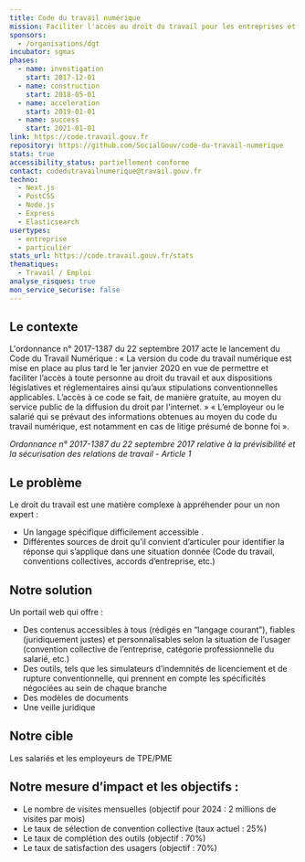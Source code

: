 ```yaml
---
title: Code du travail numérique
mission: Faciliter l'accès au droit du travail pour les entreprises et les employés.
sponsors:
  - /organisations/dgt
incubator: sgmas
phases:
  - name: investigation
    start: 2017-12-01
  - name: construction
    start: 2018-05-01
  - name: acceleration
    start: 2019-01-01
  - name: success
    start: 2021-01-01
link: https://code.travail.gouv.fr
repository: https://github.com/SocialGouv/code-du-travail-numerique
stats: true
accessibility_status: partiellement conforme
contact: codedutravailnumerique@travail.gouv.fr
techno:
  - Next.js
  - PostCSS
  - Node.js
  - Express
  - Elasticsearch
usertypes:
  - entreprise
  - particulier
stats_url: https://code.travail.gouv.fr/stats
thematiques:
  - Travail / Emploi
analyse_risques: true
mon_service_securise: false
---
```

## Le contexte

L'ordonnance n° 2017-1387 du 22 septembre 2017 acte le lancement du Code du Travail Numérique  :
« La version du code du travail numérique est mise en place au plus tard le 1er janvier 2020 en vue de permettre et faciliter l’accès à toute personne au droit du travail et aux dispositions législatives et réglementaires ainsi qu’aux stipulations conventionnelles applicables. L’accès à ce code se fait, de manière gratuite, au moyen du service public de la diffusion du droit par l'internet. »
« L’employeur ou le salarié qui se prévaut des informations obtenues au moyen du code du travail numérique, est notamment en cas de litige présumé de bonne foi ».

*Ordonnance n° 2017-1387 du 22 septembre 2017 relative à la prévisibilité et la sécurisation des relations de travail - Article 1*


## Le problème

Le droit du travail est une matière complexe à appréhender pour un non expert : 
-	Un langage spécifique difficilement accessible .
-	Différentes sources de droit qu’il convient d’articuler pour identifier la réponse qui s’applique dans une situation donnée (Code du travail, conventions collectives, accords d’entreprise, etc.)


## Notre solution

Un portail web qui offre :
-	Des contenus accessibles à tous (rédigés en “langage courant”), fiables (juridiquement justes) et personnalisables selon la situation de l’usager (convention collective de l’entreprise, catégorie professionnelle du salarié, etc.)
-	Des outils, tels que les simulateurs d’indemnités de licenciement et de rupture conventionnelle, qui prennent en compte les spécificités négociées au sein de chaque branche
-	Des modèles de documents
-	Une veille juridique

## Notre cible

Les salariés et les employeurs de TPE/PME

## Notre mesure d’impact et les objectifs : 
-	Le nombre de visites mensuelles (objectif pour 2024 : 2 millions de visites par mois)
-	Le taux de sélection de convention collective (taux actuel : 25%)
-	Le taux de complétion des outils (objectif : 70%)
-	Le taux de satisfaction des usagers (objectif : 70%)